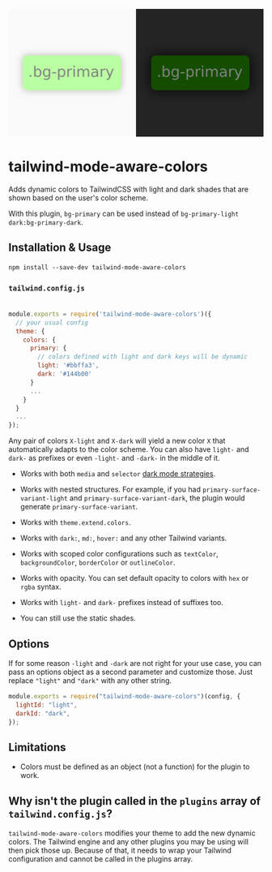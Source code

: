 ![Banner](https://raw.githubusercontent.com/JavierM42/tailwind-mode-aware-colors/main/image.png)

# tailwind-mode-aware-colors

Adds dynamic colors to TailwindCSS with light and dark shades that are shown based on the user's color scheme.

With this plugin, `bg-primary` can be used instead of `bg-primary-light dark:bg-primary-dark`.

## Installation & Usage

```
npm install --save-dev tailwind-mode-aware-colors
```

### `tailwind.config.js`

```js

module.exports = require('tailwind-mode-aware-colors')({
  // your usual config
  theme: {
    colors: {
      primary: {
        // colors defined with light and dark keys will be dynamic
        light: '#bbffa3',
        dark: '#144b00'
      }
      ...
    }
  }
  ...
});
```

Any pair of colors `X-light` and `X-dark` will yield a new color `X` that automatically adapts to the color scheme. You can also have `light-` and `dark-` as prefixes or even `-light-` and `-dark-` in the middle of it.

- Works with both `media` and `selector` [dark mode strategies](https://tailwindcss.com/docs/dark-mode#toggling-dark-mode-manually).

- Works with nested structures. For example, if you had `primary-surface-variant-light` and `primary-surface-variant-dark`, the plugin would generate `primary-surface-variant`.

- Works with `theme.extend.colors`.

- Works with `dark:`, `md:`, `hover:` and any other Tailwind variants.

- Works with scoped color configurations such as `textColor`, `backgroundColor`, `borderColor` or `outlineColor`.

- Works with opacity. You can set default opacity to colors with `hex` or `rgba` syntax.

- Works with `light-` and `dark-` prefixes instead of suffixes too.

- You can still use the static shades.

## Options

If for some reason `-light` and `-dark` are not right for your use case, you can pass an options object as a second parameter and customize those. Just replace `"light"` and `"dark"` with any other string.

```js
module.exports = require("tailwind-mode-aware-colors")(config, {
  lightId: "light",
  darkId: "dark",
});
```

## Limitations

- Colors must be defined as an object (not a function) for the plugin to work.

## Why isn't the plugin called in the `plugins` array of `tailwind.config.js`?

`tailwind-mode-aware-colors` modifies your theme to add the new dynamic colors. The Tailwind engine and any other plugins you may be using will then pick those up. Because of that, it needs to wrap your Tailwind configuration and cannot be called in the plugins array.
